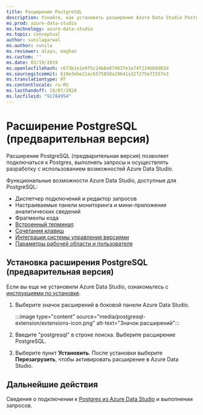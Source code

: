 ```yaml
---
title: Расширение PostgreSQL
description: Узнайте, как установить расширение Azure Data Studio PostgreSQL. Оно позволяет подключаться к базам данных Postgres, выполнять запросы и разрабатывать их.
ms.prod: azure-data-studio
ms.technology: azure-data-studio
ms.topic: conceptual
author: sunilagarwal
ms.author: sunila
ms.reviewer: alayu, maghan
ms.custom: ''
ms.date: 03/19/2019
ms.openlocfilehash: c673b1e1e9f5c24b8e874037e3a74f234bb0d83d
ms.sourcegitcommit: 610e3ebe21ac6575850a29641a32f275e71557e3
ms.translationtype: HT
ms.contentlocale: ru-RU
ms.lasthandoff: 10/07/2020
ms.locfileid: "91784954"
---
```

# <a name="postgresql-extension-preview"></a>Расширение PostgreSQL (предварительная версия)

Расширение PostgreSQL (предварительная версия) позволяет подключаться к Postgres, выполнять запросы и осуществлять разработку с использованием возможностей Azure Data Studio. 

Функциональные возможности Azure Data Studio, доступные для PostgreSQL:

- Диспетчер подключений и редактор запросов
- Настраиваемые панели мониторинга и мини-приложения аналитических сведений
- Фрагменты кода
- [Встроенный терминал](../integrated-terminal.md)
- [Сочетания клавиш](../keyboard-shortcuts.md)
- [Интеграция системы управления версиями](../source-control.md)
- [Параметры рабочей области и пользователя](../settings.md)

## <a name="install-the-postgresql-extension-preview"></a>Установка расширения PostgreSQL (предварительная версия)

Если вы еще не установили Azure Data Studio, ознакомьтесь с [инструкциями по установке](../download-azure-data-studio.md).

1. Выберите значок расширений в боковой панели Azure Data Studio.

    :::image type="content" source="media/postgresql-extension/extensions-icon.png" alt-text="Значок расширений&quot;:::

2. Введите &quot;postgresql" в строке поиска. Выберите расширение PostgreSQL.

3. Выберите пункт **Установить**. После установки выберите **Перезагрузить**, чтобы активировать расширение в Azure Data Studio.

## <a name="next-steps"></a>Дальнейшие действия

Сведения о подключении к [Postgres из Azure Data Studio](../quickstart-postgres.md) и выполнении запросов.
